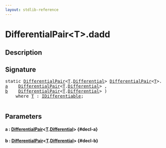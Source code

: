 ```yaml
---
layout: stdlib-reference
---
```


# DifferentialPair\<T\>\.dadd

## Description





## Signature 

<pre>
<span class='code_keyword'>static</span> <a href="/stdlib-reference/types/DifferentialPair/index" class="code_type">DifferentialPair</a>&lt;<a href="/stdlib-reference/types/DifferentialPair/index#typeparam-T" class="code_type">T</a>.<a href="/stdlib-reference/types/DifferentialPair/Differential" class="code_type">Differential</a>&gt; <a href="/stdlib-reference/types/DifferentialPair/index" class="code_type">DifferentialPair</a>&lt;<a href="/stdlib-reference/types/DifferentialPair/index#typeparam-T" class="code_type">T</a>&gt;.<a href="/stdlib-reference/types/DifferentialPair/dadd">dadd</a>(
<a href="/stdlib-reference/types/DifferentialPair/dadd#decl-a" class="code_param">a</a>    <a href="/stdlib-reference/types/DifferentialPair/index" class="code_type">DifferentialPair</a>&lt;<a href="/stdlib-reference/types/DifferentialPair/index#typeparam-T" class="code_type">T</a>.<a href="/stdlib-reference/types/DifferentialPair/Differential" class="code_type">Differential</a>&gt; ,
<a href="/stdlib-reference/types/DifferentialPair/dadd#decl-b" class="code_param">b</a>    <a href="/stdlib-reference/types/DifferentialPair/index" class="code_type">DifferentialPair</a>&lt;<a href="/stdlib-reference/types/DifferentialPair/index#typeparam-T" class="code_type">T</a>.<a href="/stdlib-reference/types/DifferentialPair/Differential" class="code_type">Differential</a>&gt; )
    <span class='code_keyword'>where</span> <a href="/stdlib-reference/types/DifferentialPair/index#typeparam-T" class="code_type">T</a> : <a href="/stdlib-reference/interfaces/IDifferentiable/index">IDifferentiable</a>;

</pre>

## Parameters

#### a  : [DifferentialPair](/stdlib-reference/types/DifferentialPair/index)\<[T](/stdlib-reference/types/DifferentialPair/index#typeparam-T)\.[Differential](/stdlib-reference/types/DifferentialPair/Differential)\> {#decl-a}
#### b  : [DifferentialPair](/stdlib-reference/types/DifferentialPair/index)\<[T](/stdlib-reference/types/DifferentialPair/index#typeparam-T)\.[Differential](/stdlib-reference/types/DifferentialPair/Differential)\> {#decl-b}

